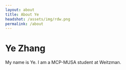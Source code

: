 ```yaml
---
layout: about
title: About Ye
headshot: /assets/img/rdw.png
permalink: /about
---
```


# Ye Zhang

My name is Ye. I am a MCP-MUSA student at Weitzman.
